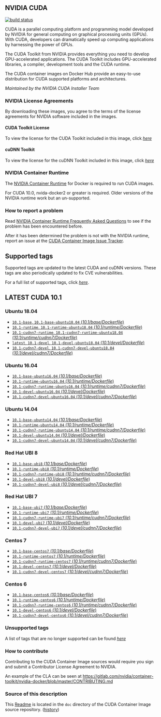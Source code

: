 ## NVIDIA CUDA

[![build status](https://gitlab.com/nvidia/container-images/cuda/badges/master/build.svg)](https://gitlab.com/nvidia/container-images/cuda/commits/master)

CUDA is a parallel computing platform and programming model developed by NVIDIA for general computing on graphical processing units (GPUs). With CUDA, developers can dramatically speed up computing applications by harnessing the power of GPUs.

The CUDA Toolkit from NVIDIA provides everything you need to develop GPU-accelerated applications. The CUDA Toolkit includes GPU-accelerated libraries, a compiler, development tools and the CUDA runtime.

The CUDA container images on Docker Hub provide an easy-to-use distribution for CUDA supported platforms and architectures.

*Maintained by the NVIDIA CUDA Installer Team*

### NVIDIA License Agreements

By downloading these images, you agree to the terms of the license agreements for NVIDIA software included in the images.

#### CUDA Toolkit License

To view the license for the CUDA Toolkit included in this image, click [*here*](http://docs.nvidia.com/cuda/eula/index.html)

#### cuDNN Toolkit

To view the license for the cuDNN Toolkit included in this image, click [*here*](https://docs.nvidia.com/deeplearning/sdk/cudnn-sla/index.html)

### NVIDIA Container Runtime

The [NVIDIA Container Runtime](https://github.com/NVIDIA/nvidia-docker) for Docker is required to run CUDA images.

For CUDA 10.0, nvida-docker2 or greater is required. Older versions of the NVIDIA runtime work but an un-supported.

### How to report a problem

Read [NVIDIA Container Runtime Frequently Asked Questions](https://github.com/NVIDIA/nvidia-docker/wiki/Frequently-Asked-Questions) to see if the problem has been encountered before.

After it has been determined the problem is not with the NVIDIA runtime, report an issue at the [CUDA Container Image Issue Tracker](https://github.com/NVIDIA/nvidia-docker/issues/new).

## Supported tags

Supported tags are updated to the latest CUDA and cuDNN versions. These tags are also periodically updated to fix CVE vulnerabilities.

For a full list of supported tags, click [*here*](https://gitlab.com/nvidia/container-images/cuda/blob/master/doc/supported-tags.md).

## LATEST CUDA 10.1

### Ubuntu 18.04

- [`10.1-base`, `10.1-base-ubuntu18.04` (*10.1/base/Dockerfile*)](https://gitlab.com/nvidia/container-images/cuda/blob/master/dist/ubuntu18.04/10.1/base/Dockerfile)
- [`10.1-runtime`, `10.1-runtime-ubuntu18.04` (*10.1/runtime/Dockerfile*)](https://gitlab.com/nvidia/container-images/cuda/blob/master/dist/ubuntu18.04/10.1/runtime/Dockerfile)
- [`10.1-cudnn7-runtime`, `10.1-cudnn7-runtime-ubuntu18.04` (*10.1/runtime/cudnn7/Dockerfile*)](https://gitlab.com/nvidia/container-images/cuda/blob/master/dist/ubuntu18.04/10.1/runtime/cudnn7/Dockerfile)
- [`latest`, `10.1-devel`, `10.1-devel-ubuntu18.04` (*10.1/devel/Dockerfile*)](https://gitlab.com/nvidia/container-images/cuda/blob/master/dist/ubuntu18.04/10.1/devel/Dockerfile)
- [`10.1-cudnn7-devel`, `10.1-cudnn7-devel-ubuntu18.04` (*10.1/devel/cudnn7/Dockerfile*)](https://gitlab.com/nvidia/container-images/cuda/blob/master/dist/ubuntu18.04/10.1/devel/cudnn7/Dockerfile)

### Ubuntu 16.04

- [`10.1-base-ubuntu16.04` (*10.1/base/Dockerfile*)](https://gitlab.com/nvidia/container-images/cuda/blob/master/dist/ubuntu16.04/10.1/base/Dockerfile)
- [`10.1-runtime-ubuntu16.04` (*10.1/runtime/Dockerfile*)](https://gitlab.com/nvidia/container-images/cuda/blob/master/dist/ubuntu16.04/10.1/runtime/Dockerfile)
- [`10.1-cudnn7-runtime-ubuntu16.04` (*10.1/runtime/cudnn7/Dockerfile*)](https://gitlab.com/nvidia/container-images/cuda/blob/master/dist/ubuntu16.04/10.1/runtime/cudnn7/Dockerfile)
- [`10.1-devel-ubuntu16.04` (*10.1/devel/Dockerfile*)](https://gitlab.com/nvidia/container-images/cuda/blob/master/dist/ubuntu16.04/10.1/devel/Dockerfile)
- [`10.1-cudnn7-devel-ubuntu16.04` (*10.1/devel/cudnn7/Dockerfile*)](https://gitlab.com/nvidia/container-images/cuda/blob/master/dist/ubuntu16.04/10.1/devel/cudnn7/Dockerfile)

### Ubuntu 14.04

- [`10.1-base-ubuntu14.04` (*10.1/base/Dockerfile*)](https://gitlab.com/nvidia/container-images/cuda/blob/master/dist/ubuntu14.04/10.1/base/Dockerfile)
- [`10.1-runtime-ubuntu14.04` (*10.1/runtime/Dockerfile*)](https://gitlab.com/nvidia/container-images/cuda/blob/master/dist/ubuntu14.04/10.1/runtime/Dockerfile)
- [`10.1-cudnn7-runtime-ubuntu14.04` (*10.1/runtime/cudnn7/Dockerfile*)](https://gitlab.com/nvidia/container-images/cuda/blob/master/dist/ubuntu14.04/10.1/runtime/cudnn7/Dockerfile)
- [`10.1-devel-ubuntu14.04` (*10.1/devel/Dockerfile*)](https://gitlab.com/nvidia/container-images/cuda/blob/master/dist/ubuntu14.04/10.1/devel/Dockerfile)
- [`10.1-cudnn7-devel-ubuntu14.04` (*10.1/devel/cudnn7/Dockerfile*)](https://gitlab.com/nvidia/container-images/cuda/blob/master/dist/ubuntu14.04/10.1/devel/cudnn7/Dockerfile)

### Red Hat UBI 8

- [`10.1-base-ubi8` (*10.1/base/Dockerfile*)](https://gitlab.com/nvidia/container-images/cuda/blob/master/dist/ubi8/10.1/base/Dockerfile)
- [`10.1-runtime-ubi8` (*10.1/runtime/Dockerfile*)](https://gitlab.com/nvidia/container-images/cuda/blob/master/dist/ubi8/10.1/runtime/Dockerfile)
- [`10.1-cudnn7-runtime-ubi8` (*10.1/runtime/cudnn7/Dockerfile*)](https://gitlab.com/nvidia/container-images/cuda/blob/master/dist/ubi8/10.1/runtime/cudnn7/Dockerfile)
- [`10.1-devel-ubi8` (*10.1/devel/Dockerfile*)](https://gitlab.com/nvidia/container-images/cuda/blob/master/dist/ubi8/10.1/devel/Dockerfile)
- [`10.1-cudnn7-devel-ubi8` (*10.1/devel/cudnn7/Dockerfile*)](https://gitlab.com/nvidia/container-images/cuda/blob/master/dist/ubi8/10.1/devel/cudnn7/Dockerfile)

### Red Hat UBI 7

- [`10.1-base-ubi7` (*10.1/base/Dockerfile*)](https://gitlab.com/nvidia/container-images/cuda/blob/master/dist/ubi7/10.1/base/Dockerfile)
- [`10.1-runtime-ubi7` (*10.1/runtime/Dockerfile*)](https://gitlab.com/nvidia/container-images/cuda/blob/master/dist/ubi7/10.1/runtime/Dockerfile)
- [`10.1-cudnn7-runtime-ubi7` (*10.1/runtime/cudnn7/Dockerfile*)](https://gitlab.com/nvidia/container-images/cuda/blob/master/dist/ubi7/10.1/runtime/cudnn7/Dockerfile)
- [`10.1-devel-ubi7` (*10.1/devel/Dockerfile*)](https://gitlab.com/nvidia/container-images/cuda/blob/master/dist/ubi7/10.1/devel/Dockerfile)
- [`10.1-cudnn7-devel-ubi7` (*10.1/devel/cudnn7/Dockerfile*)](https://gitlab.com/nvidia/container-images/cuda/blob/master/dist/ubi7/10.1/devel/cudnn7/Dockerfile)

### Centos 7

- [`10.1-base-centos7` (*10.1/base/Dockerfile*)](https://gitlab.com/nvidia/container-images/cuda/blob/master/dist/centos7/10.1/base/Dockerfile)
- [`10.1-runtime-centos7` (*10.1/runtime/Dockerfile*)](https://gitlab.com/nvidia/container-images/cuda/blob/master/dist/centos7/10.1/runtime/Dockerfile)
- [`10.1-cudnn7-runtime-centos7` (*10.1/runtime/cudnn7/Dockerfile*)](https://gitlab.com/nvidia/container-images/cuda/blob/master/dist/centos7/10.1/runtime/cudnn7/Dockerfile)
- [`10.1-devel-centos7` (*10.1/devel/Dockerfile*)](https://gitlab.com/nvidia/container-images/cuda/blob/master/dist/centos7/10.1/devel/Dockerfile)
- [`10.1-cudnn7-devel-centos7` (*10.1/devel/cudnn7/Dockerfile*)](https://gitlab.com/nvidia/container-images/cuda/blob/master/dist/centos7/10.1/devel/cudnn7/Dockerfile)

### Centos 6

- [`10.1-base-centos6` (*10.1/base/Dockerfile*)](https://gitlab.com/nvidia/container-images/cuda/blob/master/dist/centos6/10.1/base/Dockerfile)
- [`10.1-runtime-centos6` (*10.1/runtime/Dockerfile*)](https://gitlab.com/nvidia/container-images/cuda/blob/master/dist/centos6/10.1/runtime/Dockerfile)
- [`10.1-cudnn7-runtime-centos6` (*10.1/runtime/cudnn7/Dockerfile*)](https://gitlab.com/nvidia/container-images/cuda/blob/master/dist/centos6/10.1/runtime/cudnn7/Dockerfile)
- [`10.1-devel-centos6` (*10.1/devel/Dockerfile*)](https://gitlab.com/nvidia/container-images/cuda/blob/master/dist/centos6/10.1/devel/Dockerfile)
- [`10.1-cudnn7-devel-centos6` (*10.1/devel/cudnn7/Dockerfile*)](https://gitlab.com/nvidia/container-images/cuda/blob/master/dist/centos6/10.1/devel/cudnn7/Dockerfile)

### Unsupported tags

A list of tags that are no longer supported can be found [*here*](https://gitlab.com/nvidia/container-images/cuda/blob/master/doc/unsupported-tags.md)

### How to contribute

Contributing to the CUDA Container Image sources would require you sign and submit a Contributor License Agreement to NVIDIA.

An example of the CLA can be seen at https://gitlab.com/nvidia/container-toolkit/nvidia-docker/blob/master/CONTRIBUTING.md

### Source of this description

This [Readme](https://gitlab.com/nvidia/container-images/cuda/blob/master/doc/README.md) is located in the `doc` directory of the CUDA Container Image source repository. ([history](https://gitlab.com/nvidia/container-images/cuda/commits/master/doc/README.md))
